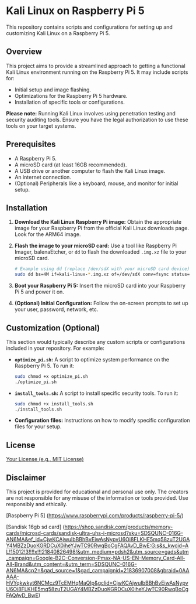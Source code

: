 # Kali Linux on Raspberry Pi 5

This repository contains scripts and configurations for setting up and customizing Kali Linux on a Raspberry Pi 5.

## Overview

This project aims to provide a streamlined approach to getting a functional Kali Linux environment running on the Raspberry Pi 5. It may include scripts for:

* Initial setup and image flashing.
* Optimizations for the Raspberry Pi 5 hardware.
* Installation of specific tools or configurations.

**Please note:** Running Kali Linux involves using penetration testing and security auditing tools. Ensure you have the legal authorization to use these tools on your target systems.

## Prerequisites

* A Raspberry Pi 5.
* A microSD card (at least 16GB recommended).
* A USB drive or another computer to flash the Kali Linux image.
* An internet connection.
* (Optional) Peripherals like a keyboard, mouse, and monitor for initial setup.

## Installation

1.  **Download the Kali Linux Raspberry Pi image:** Obtain the appropriate image for your Raspberry Pi from the official Kali Linux downloads page. Look for the ARM64 image.

2.  **Flash the image to your microSD card:** Use a tool like Raspberry Pi Imager, balenaEtcher, or `dd` to flash the downloaded `.img.xz` file to your microSD card.

    ```bash
    # Example using dd (replace /dev/sdX with your microSD card device)
    sudo dd bs=4M if=kali-linux-*.img.xz of=/dev/sdX conv=fsync status=progress
    ```

3.  **Boot your Raspberry Pi 5:** Insert the microSD card into your Raspberry Pi 5 and power it on.

4.  **(Optional) Initial Configuration:** Follow the on-screen prompts to set up your user, password, network, etc.

## Customization (Optional)

This section would typically describe any custom scripts or configurations included in your repository. For example:

* **`optimize_pi.sh`:** A script to optimize system performance on the Raspberry Pi 5. To run it:
    ```bash
    sudo chmod +x optimize_pi.sh
    ./optimize_pi.sh
    ```
* **`install_tools.sh`:** A script to install specific security tools. To run it:
    ```bash
    sudo chmod +x install_tools.sh
    ./install_tools.sh
    ```
* **Configuration files:** Instructions on how to modify specific configuration files for your setup.

## License

[Your License (e.g., MIT License)](LICENSE.md)

## Disclaimer

This project is provided for educational and personal use only. The creators are not responsible for any misuse of the information or tools provided. Use responsibly and ethically.

[Raspberry Pi 5]
(https://www.raspberrypi.com/products/raspberry-pi-5/)

[Sandisk 16gb sd card] (https://shop.sandisk.com/products/memory-cards/microsd-cards/sandisk-ultra-uhs-i-microsd?sku=SDSQUNC-016G-AN6MA&ef_id=CjwKCAjwuIbBBhBvEiwAsNypvU6Oi8FLKHE5mq58zuT2UGAY4MBZzDuoKGRDCuX0iheYJwTC90RwqBoCgFAQAvD_BwE:G:s&s_kwcid=AL!15012!3!!!!x!!!21840826498!&utm_medium=pdsh2&utm_source=gads&utm_campaign=Google-B2C-Conversion-Pmax-NA-US-EN-Memory_Card-All-All-Brand&utm_content=&utm_term=SDSQUNC-016G-AN6MA&cp2=&gad_source=1&gad_campaignid=21836907008&gbraid=0AAAAA-HVYqkwkyt6NCMcz9TcEMHqMaQIp&gclid=CjwKCAjwuIbBBhBvEiwAsNypvU6Oi8FLKHE5mq58zuT2UGAY4MBZzDuoKGRDCuX0iheYJwTC90RwqBoCgFAQAvD_BwE)
